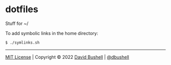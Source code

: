 # dotfiles

Stuff for ~/

To add symbolic links in the home directory:

```zsh
$ ./symlinks.sh
```

* * *

[MIT License](/LICENSE) | Copyright © 2022 [David Bushell](https://dbushell.com) | [@dbushell](https://twitter.com/dbushell)
